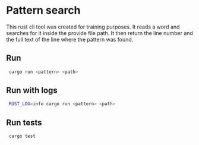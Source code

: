 # Pattern search

This rust cli tool was created for training purposes. It reads a word and searches
for it inside the provide file path. It then return the line number and the full text of the line
where the pattern was found.


## Run

```bash
 cargo run <pattern> <path>
```

## Run with logs

```bash
 RUST_LOG=info cargo run <pattern> <path>
```

## Run tests

```bash
 cargo test
```